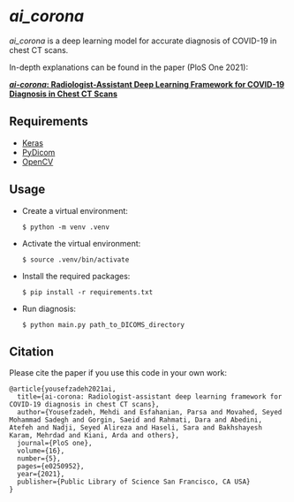 # _ai_corona_

_ai_corona_ is a deep learning model for accurate diagnosis of COVID-19 in chest CT scans.

In-depth explanations can be found in the paper (PloS One 2021):

[**_ai-corona_: Radiologist-Assistant Deep Learning Framework for COVID-19 Diagnosis in Chest CT Scans**](https://journals.plos.org/plosone/article?id=10.1371/journal.pone.0250952)

## Requirements

- [Keras](https://keras.io/)
- [PyDicom](https://pydicom.github.io/)
- [OpenCV](https://opencv.org/)

## Usage

- Create a virtual environment:
  ```shell
  $ python -m venv .venv
  ```
- Activate the virtual environment:
  ```shell
  $ source .venv/bin/activate
  ```
- Install the required packages:
  ```shell
  $ pip install -r requirements.txt
  ```
- Run diagnosis:
  ```shell
  $ python main.py path_to_DICOMS_directory
  ```

## Citation

Please cite the paper if you use this code in your own work:

```
@article{yousefzadeh2021ai,
  title={ai-corona: Radiologist-assistant deep learning framework for COVID-19 diagnosis in chest CT scans},
  author={Yousefzadeh, Mehdi and Esfahanian, Parsa and Movahed, Seyed Mohammad Sadegh and Gorgin, Saeid and Rahmati, Dara and Abedini, Atefeh and Nadji, Seyed Alireza and Haseli, Sara and Bakhshayesh Karam, Mehrdad and Kiani, Arda and others},
  journal={PloS one},
  volume={16},
  number={5},
  pages={e0250952},
  year={2021},
  publisher={Public Library of Science San Francisco, CA USA}
}
```
